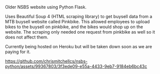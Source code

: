Older NSBS website using Python Flask.

Uses Beautiful Soup 4 (HTML scraping library) to get buysell data from a MTB buysell website called Pinkbike.  This allowed employees to upload bikes to the buysell on pinkbike, and the bikes would shop up on the website.  The scraping only needed one request from pinkbike as well so it does not affect them.

Currently being hosted on Heroku but will be taken down soon as we are paying for it.


https://github.com/chrismitchellcs/nsbs-python/assets/99367803/3f3ede09-e55a-4433-9eb7-9184eb6bc43c

